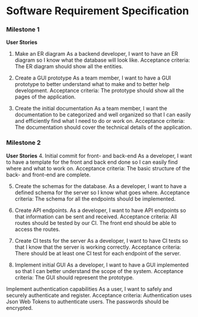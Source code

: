 # Software Requirement Specification

### Milestone 1
**User Stories**
1. Make an ER diagram
As a backend developer, I want to have an ER diagram so I know what the database will look like. 
Acceptance criteria: 
The ER diagram should show all the entities. 

2. Create a GUI prototype 
As a team member, I want to have a GUI prototype to better understand what to make and to better help development. 
Acceptance criteria: 
The prototype should show all the pages of the application. 

3. Create the initial documentation 
As a team member, I want the documentation to be categorized and well organized so that I can easily and efficiently find what I need to do or work on. 
Acceptance criteria: 
The documentation should cover the technical details of the application.

### Milestone 2
**User Stories** 
4. Initial commit for front- and back-end
As a developer, I want to have a template for the front and back end done so I can easily find where and what to work on. 
Acceptance criteria: 
The basic structure of the back- and front-end are complete.

5. Create the schemas for the database. 
As a developer, I want to have a defined schema for the server so I know what goes where. 
Acceptance criteria:
The schema for all the endpoints should be implemented.

6. Create API endpoints.
As a developer, I want to have API endpoints so that information can be sent and received. 
Acceptance criteria:
All routes should be tested by our CI.
The front end should be able to access the routes. 

7. Create CI tests for the server
As a developer, I want to have CI tests so that I know that the server is working correctly. 
Acceptance criteria: 
There should be at least one CI test for each endpoint of the server. 

8. Implement initial GUI 
As a developer, I want to have a GUI implemented so that I can better understand the scope of the system. 
Acceptance criteria:
The GUI should represent the prototype.

Implement authentication capabilities 
As a user, I want to safely and securely authenticate and register. 
Acceptance criteria:
Authentication uses Json Web Tokens to authenticate users.
The passwords should be encrypted.